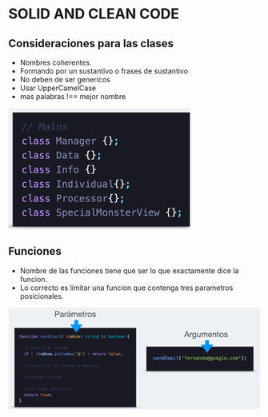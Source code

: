 # SOLID AND CLEAN CODE

## Consideraciones para las clases
* Nombres coherentes.
* Formando por un sustantivo o frases de sustantivo
* No deben de ser genericos
* Usar UpperCamelCase
* mas palabras !== mejor nombre

![alt text](image.png)

## Funciones
* Nombre de las funciones tiene que ser lo que exactamente dice la funcion.
* Lo correcto es limitar una funcion que contenga tres parametros posicionales.

![alt text](image-1.png)



